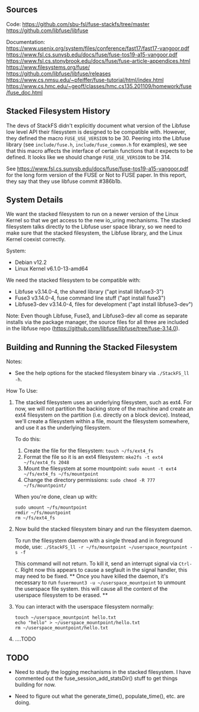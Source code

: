 ## Sources ##

Code: 
https://github.com/sbu-fsl/fuse-stackfs/tree/master
https://github.com/libfuse/libfuse

Documentation:
https://www.usenix.org/system/files/conference/fast17/fast17-vangoor.pdf
https://www.fsl.cs.sunysb.edu/docs/fuse/fuse-tos19-a15-vangoor.pdf
https://www.fsl.cs.stonybrook.edu/docs/fuse/fuse-article-appendices.html
https://www.filesystems.org/fuse/
https://github.com/libfuse/libfuse/releases
https://www.cs.nmsu.edu/~pfeiffer/fuse-tutorial/html/index.html
https://www.cs.hmc.edu/~geoff/classes/hmc.cs135.201109/homework/fuse/fuse_doc.html


## Stacked Filesystem History ##

The devs of StackFS didn't explicitly document what version of the Libfuse low
level API their filesystem is designed to be compatible with. However, they defined
the macro `FUSE_USE_VERSION` to be 30. Peering into the Libfuse library (see 
`include/fuse.h`, `include/fuse_common.h` for examples), we see that this macro
affects the interface of certain functions that it expects to be defined. It 
looks like we should change `FUSE_USE_VERSION` to be 314.

See https://www.fsl.cs.sunysb.edu/docs/fuse/fuse-tos19-a15-vangoor.pdf for the long
form version of the FUSE or Not to FUSE paper. In this report, they say that they
use libfuse commit #386b1b.


## System Details ##

We want the stacked filesystem to run on a newer version of the Linux Kernel so
that we get access to the new io_uring mechanisms. The stacked filesystem talks 
directly to the Libfuse user space library, so we need to make sure that the 
stacked filesystem, the Libfuse library, and the Linux Kernel coexist correctly.

System:
- Debian v12.2
- Linux Kernel v6.1.0-13-amd64

We need the stacked filesystem to be compatible with:
- Libfuse v3.14.0-4, the shared library ("apt install libfuse3-3")
- Fuse3 v3.14.0-4, fuse command line stuff ("apt install fuse3")
- Libfuse3-dev v3.14.0-4, files for development ("apt install libfuse3-dev")

Note: 
Even though Libfuse, Fuse3, and Libfuse3-dev all come as separate installs
via the package manager, the source files for all three are included in the libfuse
repo (https://github.com/libfuse/libfuse/tree/fuse-3.14.0).


## Building and Running the Stacked Filesystem ##

Notes:
- See the help options for the stacked filesystem binary via `./StackFS_ll -h`.

How To Use:
1. The stacked filesystem uses an underlying filesystem, such as ext4. For now, we
will not partition the backing store of the machine and create an ext4 filesystem
on the partition (i.e. directly on a block device). Instead, we'll create a 
filesystem within a file, mount the filesystem somewhere, and use it as the underlying 
filesystem. 

   To do this:
   1. Create the file for the filesystem: `touch ~/fs/ext4_fs`
   2. Format the file so it is an ext4 filesystem: `mke2fs -t ext4 ~/fs/ext4_fs 2048`
   3. Mount the filesystem at some mountpoint: `sudo mount -t ext4 ~/fs/ext4_fs ~/fs/mountpoint`
   4. Change the directory permissions: `sudo chmod -R 777 ~/fs/mountpoint/`

   When you're done, clean up with:
   ```
   sudo umount ~/fs/mountpoint
   rmdir ~/fs/mountpoint
   rm ~/fs/ext4_fs
   ```

2. Now build the stacked filesystem binary and run the filesystem daemon.

   To run the filesystem daemon with a single thread and in foreground mode, use: 
   `./StackFS_ll -r ~/fs/mountpoint ~/userspace_mountpoint -s -f`

   This command will not return. To kill it, send an interrupt signal via `Ctrl-C`.
   Right now this appears to cause a segfault in the signal handler, this may need
   to be fixed. 
   ** Once you have killed the daemon, it's necessary to run `fusermount3 -u ~/userspace_mountpoint` 
   to unmount the userspace file system. this will cause all the content of the 
   userspace filesystem to be erased. **

3. You can interact with the userspace filesystem normally:
   ```
   touch ~/userspace_mountpoint hello.txt
   echo "hello" > ~/userspace_mountpoint/hello.txt
   rm ~/userspace_mountpoint/hello.txt
   ```

4. ....TODO



## TODO ##

- Need to study the logging mechanisms in the stacked filesystem. I have commented
out the fuse_session_add_statsDir() stuff to get things building for now.

- Need to figure out what the generate_time(), populate_time(), etc. are doing.